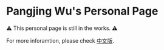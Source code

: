 # Pangjing Wu's Personal Page


⚠️ This personal page is still in the works. ⚠️

For more inforamtion, please check [中文版](./readme-zh.md).